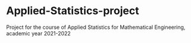 # Applied-Statistics-project
Project for the course of Applied Statistics for Mathematical Engineering, academic year 2021-2022
